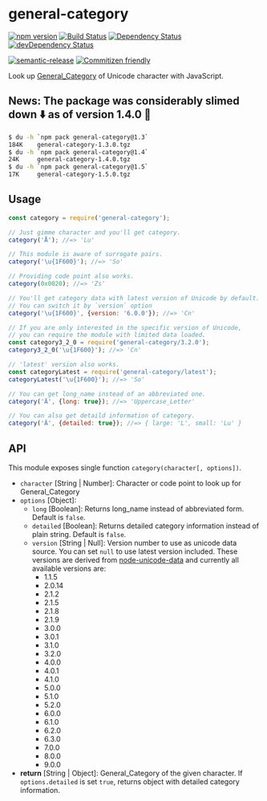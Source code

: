 # general-category

[![npm version][npm-image]][npm-url]
[![Build Status][travis-image]][travis-url]
[![Dependency Status][david-image]][david-url]
[![devDependency Status][david-dev-image]][david-dev-url]

[![semantic-release][semrel-image]][semrel-url]
[![Commitizen friendly][commitizen-image]][commitizen-url]

[npm-image]: https://img.shields.io/npm/v/general-category.svg
[npm-url]: https://www.npmjs.com/package/general-category
[travis-image]: https://travis-ci.org/hakatashi/general-category.svg?branch=master
[travis-url]: https://travis-ci.org/hakatashi/general-category
[david-image]: https://david-dm.org/hakatashi/general-category.svg
[david-url]: https://david-dm.org/hakatashi/general-category
[david-dev-image]: https://david-dm.org/hakatashi/general-category/dev-status.svg
[david-dev-url]: https://david-dm.org/hakatashi/general-category#info=devDependencies
[semrel-image]: https://img.shields.io/badge/%20%20%F0%9F%93%A6%F0%9F%9A%80-semantic--release-e10079.svg
[semrel-url]: https://github.com/semantic-release/semantic-release
[commitizen-image]: https://img.shields.io/badge/commitizen-friendly-brightgreen.svg
[commitizen-url]: http://commitizen.github.io/cz-cli/

Look up [General_Category](http://unicode.org/reports/tr44/#General_Category) of Unicode character with JavaScript.

## News: The package was considerably slimed down :arrow_down: as of version 1.4.0 :raised_hands:

```sh
$ du -h `npm pack general-category@1.3`
184K    general-category-1.3.0.tgz
$ du -h `npm pack general-category@1.4`
24K     general-category-1.4.0.tgz
$ du -h `npm pack general-category@1.5`
17K     general-category-1.5.0.tgz
```

## Usage

```js
const category = require('general-category');

// Just gimme character and you'll get category.
category('Å'); //=> 'Lu'

// This module is aware of surrogate pairs.
category('\u{1F600}'); //=> 'So'

// Providing code point also works.
category(0x0020); //=> 'Zs'

// You'll get category data with latest version of Unicode by default.
// You can switch it by `version` option
category('\u{1F600}', {version: '6.0.0'}); //=> 'Cn'

// If you are only interested in the specific version of Unicode,
// you can require the module with limited data loaded.
const category3_2_0 = require('general-category/3.2.0');
category3_2_0('\u{1F600}'); //=> 'Cn'

// 'latest' version also works.
const categoryLatest = require('general-category/latest');
categoryLatest('\u{1F600}'); //=> 'So'

// You can get long_name instead of an abbreviated one.
category('Ä', {long: true}); //=> 'Uppercase_Letter'

// You can also get detaild information of category.
category('Ä', {detailed: true}); //=> { large: 'L', small: 'Lu' }
```

## API

This module exposes single function `category(character[, options])`.

* `character` [String | Number]: Character or code point to look up for General_Category
* `options` [Object]:
	* `long` [Boolean]: Returns long_name instead of abbreviated form. Default is `false`.
	* `detailed` [Boolean]: Returns detailed category information instead of plain string. Default is `false`.
	* `version` [String | Null]: Version number to use as unicode data source. You can set `null` to use latest version included. These versions are derived from [node-unicode-data](https://github.com/mathiasbynens/node-unicode-data) and currently all available versions are:
		* 1.1.5
		* 2.0.14
		* 2.1.2
		* 2.1.5
		* 2.1.8
		* 2.1.9
		* 3.0.0
		* 3.0.1
		* 3.1.0
		* 3.2.0
		* 4.0.0
		* 4.0.1
		* 4.1.0
		* 5.0.0
		* 5.1.0
		* 5.2.0
		* 6.0.0
		* 6.1.0
		* 6.2.0
		* 6.3.0
		* 7.0.0
		* 8.0.0
		* 9.0.0
* **return** [String | Object]: General_Category of the given character. If `options.detailed` is set `true`, returns object with detailed category information.
